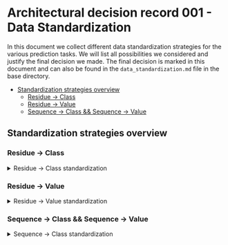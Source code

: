 # Architectural decision record 001 - Data Standardization

In this document we collect different data standardization strategies for the various prediction tasks.
We will list all possibilities we considered and justify the final decision we made.
The final decision is marked in this document and can also be found in the `data_standardization.md` file in the
base directory.

<!-- toc -->

- [Standardization strategies overview](#standardization-strategies-overview)
  * [Residue -> Class](#residue---class)
  * [Residue -> Value](#residue---value)
  * [Sequence -> Class && Sequence -> Value](#sequence---class--sequence---value)

<!-- tocstop -->

## Standardization strategies overview

### Residue -> Class
<details>
<summary>Residue -> Class standardization</summary>

**1. 2 Fasta files (sequence.fasta, label.fasta)**

sequences.fasta
```fasta
>Seq1
SEQWENCE
```

labels.fasta
```fasta
>Seq1 SET=train VALIDATION=False
DVCDVVDD
```

PRO:
+ Easy mapping of residue -> class

</details>

### Residue -> Value
<details>
<summary>Residue -> Value standardization</summary>

**1. 1 single CSV file**
```csv
sequence, values, set, validation
PRTEIN, 0.5;0.3;0.2;0.1;1.5;0.01, train, False
```

PRO:
+ Only one file

CON:
- File will be very large and have bad readability

</details>

### Sequence -> Class && Sequence -> Value
<details>
<summary>Sequence -> Class standardization</summary>

**1. 2 Fasta files (sequence.fasta, label.fasta)**

sequences.fasta

```fasta
>Seq1
SEQWENCE
```

labels.fasta

```fasta
>Seq1 SET=train VALIDATION=False
Glob
```

PRO:
+ Compliant with residue -> class structure

CON:
- Fasta interpreters might misinterpret "Glob" as "G, L, O, B"
- 2 files

**2. 1 single Fasta file**

sequences.fasta
```fasta
>Seq1 TARGET=Glob SET=train VALIDATION=False 
SEQWENCE
```

PRO:
+ Only one file
+ Readability

CON:
- Conversion from FLIP to biotrainer needed

**3. 1 single CSV file**
```csv
sequence, label, set, validation
SEQWENCE, Glob, train, False
```

PRO:
+ Only one file
+ FLIP data format

CON:
- Bad readability for longer sequences
</details>